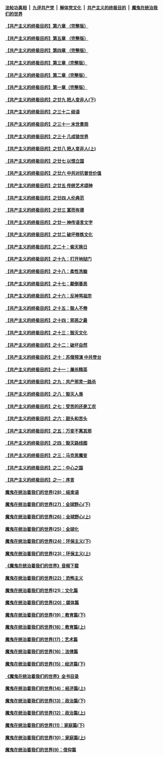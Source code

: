 ####  [法轮功真相](../../../../basic/blob/master/README.md?t=03030452) &nbsp;|&nbsp; [九评共产党](../../../../9ping.md/blob/master/README.md?t=03030452) &nbsp;|&nbsp; [解体党文化](../../../../jtdwh.md/blob/master/README.md?t=03030452)  &nbsp;|&nbsp; [共产主义的终极目的](../../../../gczydzjmd.md/blob/master/README.md?t=03030452) &nbsp;|&nbsp; [魔鬼在统治我们的世界](../../../../mgztzwmdsj.md/blob/master/README.md?t=03030452) 

#### [【共产主义的终极目的】第六章 （完整版）](../pages/nsc422/n11428913.md?t=03030452) 

#### [【共产主义的终极目的】第五章 （完整版）](../pages/nsc422/n11428912.md?t=03030452) 

#### [【共产主义的终极目的】第四章 （完整版）](../pages/nsc422/n11428907.md?t=03030452) 

#### [【共产主义的终极目的】第三章（完整版）](../pages/nsc422/n11428848.md?t=03030452) 

#### [【共产主义的终极目的】第二章（完整版）](../pages/nsc422/n11428831.md?t=03030452) 

#### [【共产主义的终极目的】第一章（完整版）](../pages/nsc422/n11417651.md?t=03030452) 

#### [【共产主义的终极目的】之廿九 把人变非人(下)](../pages/nsc422/n11344140.md?t=03030452) 

#### [【共产主义的终极目的】之三十二 结语](../pages/nsc422/n11360535.md?t=03030452) 

#### [【共产主义的终极目的】之三十一 末世景观](../pages/nsc422/n11351129.md?t=03030452) 

#### [【共产主义的终极目的】之三十 几成狼世界](../pages/nsc422/n11348280.md?t=03030452) 

#### [【共产主义的终极目的】之廿八 把人变非人(上)](../pages/nsc422/n11340492.md?t=03030452) 

#### [【共产主义的终极目的】之廿七 以恨立国](../pages/nsc422/n11336944.md?t=03030452) 

#### [【共产主义的终极目的】之廿六 中共对抗普世价值](../pages/nsc422/n11324785.md?t=03030452) 

#### [【共产主义的终极目的】之廿五 传统艺术颂神](../pages/nsc422/n11296396.md?t=03030452) 

#### [【共产主义的终极目的】之廿四 人伦典范](../pages/nsc422/n11296397.md?t=03030452) 

#### [【共产主义的终极目的】之廿三 富而有德](../pages/nsc422/n11283598.md?t=03030452) 

#### [【共产主义的终极目的】之廿一 神传语言文字](../pages/nsc422/n11263265.md?t=03030452) 

#### [【共产主义的终极目的】之廿二 破坏修炼文化](../pages/nsc422/n11245728.md?t=03030452) 

#### [【共产主义的终极目的】之二十：偷天换日](../pages/nsc422/n11238846.md?t=03030452) 

#### [【共产主义的终极目的】之十九：打开地狱门](../pages/nsc422/n11206376.md?t=03030452) 

#### [【共产主义的终极目的】之十八：柔性洗脑](../pages/nsc422/n11199994.md?t=03030452) 

#### [【共产主义的终极目的】之十七：颠倒善恶](../pages/nsc422/n11179782.md?t=03030452) 

#### [【共产主义的终极目的】之十六：反神骂祖宗](../pages/nsc422/n11166798.md?t=03030452) 

#### [【共产主义的终极目的】之十五：毁人不倦](../pages/nsc422/n11166792.md?t=03030452) 

#### [【共产主义的终极目的】之十四：邪恶之最](../pages/nsc422/n11150249.md?t=03030452) 

#### [【共产主义的终极目的】之十三：毁灭文化](../pages/nsc422/n11135227.md?t=03030452) 

#### [【共产主义的终极目的】之十二：破坏自然](../pages/nsc422/n11135214.md?t=03030452) 

#### [【共产主义的终极目的】之十：苏俄预演 中共登台](../pages/nsc422/n11118424.md?t=03030452) 

#### [【共产主义的终极目的】之十一：屠杀精英](../pages/nsc422/n11118442.md?t=03030452) 

#### [【共产主义的终极目的】之九：共产邪灵一路杀](../pages/nsc422/n11114139.md?t=03030452) 

#### [【共产主义的终极目的】之八：毁灭人类](../pages/nsc422/n11108503.md?t=03030452) 

#### [【共产主义的终极目的】之七：受苦的还是工农](../pages/nsc422/n11101809.md?t=03030452) 

#### [【共产主义的终极目的】之六：甜头和苦头](../pages/nsc422/n11096971.md?t=03030452) 

#### [【共产主义的终极目的】之五：万变不离其邪](../pages/nsc422/n11091285.md?t=03030452) 

#### [【共产主义的终极目的】之四：毁灭路线图](../pages/nsc422/n11086284.md?t=03030452) 

#### [【共产主义的终极目的】之三：马克思魔变](../pages/nsc422/n11061941.md?t=03030452) 

#### [【共产主义的终极目的】之二：中心之国](../pages/nsc422/n11047728.md?t=03030452) 

#### [【共产主义的终极目的】之一：序言](../pages/nsc422/n11086077.md?t=03030452) 

#### [魔鬼在统治着我们的世界(28)：结束语](../pages/nsc422/n10936246.md?t=03030452) 

#### [魔鬼在统治着我们的世界(27)：全球野心(下)](../pages/nsc422/n10928319.md?t=03030452) 

#### [魔鬼在统治着我们的世界(26)：全球野心(上)](../pages/nsc422/n10900318.md?t=03030452) 

#### [魔鬼在统治着我们的世界(25)：全球化](../pages/nsc422/n10788205.md?t=03030452) 

#### [魔鬼在统治着我们的世界(24)：环保主义(下)](../pages/nsc422/n10695307.md?t=03030452) 

#### [魔鬼在统治着我们的世界(23)：环保主义(上)](../pages/nsc422/n10688613.md?t=03030452) 

#### [《魔鬼在统治着我们的世界》音频下载](../pages/nsc422/n10635553.md?t=03030452) 

#### [魔鬼在统治着我们的世界(22)：恐怖主义](../pages/nsc422/n10614727.md?t=03030452) 

#### [魔鬼在统治着我们的世界(21)：文化篇](../pages/nsc422/n10597706.md?t=03030452) 

#### [魔鬼在统治着我们的世界(20)：媒体篇](../pages/nsc422/n10586579.md?t=03030452) 

#### [魔鬼在统治着我们的世界(19)：教育篇(下)](../pages/nsc422/n10564808.md?t=03030452) 

#### [魔鬼在统治着我们的世界(18)：教育篇(上)](../pages/nsc422/n10526970.md?t=03030452) 

#### [魔鬼在统治着我们的世界(17)：艺术篇](../pages/nsc422/n10499093.md?t=03030452) 

#### [魔鬼在统治着我们的世界(16)：法律篇](../pages/nsc422/n10485969.md?t=03030452) 

#### [魔鬼在统治着我们的世界(15)：经济篇(下)](../pages/nsc422/n10469975.md?t=03030452) 

#### [《魔鬼在统治着我们的世界》全书目录](../pages/nsc422/n10464261.md?t=03030452) 

#### [魔鬼在统治着我们的世界(14)：经济篇(上)](../pages/nsc422/n10457370.md?t=03030452) 

#### [魔鬼在统治着我们的世界(13)：政治篇(下)](../pages/nsc422/n10448270.md?t=03030452) 

#### [魔鬼在统治着我们的世界(12)：政治篇(上)](../pages/nsc422/n10444576.md?t=03030452) 

#### [魔鬼在统治着我们的世界(11)：家庭篇(下)](../pages/nsc422/n10440961.md?t=03030452) 

#### [魔鬼在统治着我们的世界(10)：家庭篇(上)](../pages/nsc422/n10435448.md?t=03030452) 

#### [魔鬼在统治着我们的世界(9)：信仰篇](../pages/nsc422/n10432159.md?t=03030452) 

